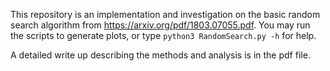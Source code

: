 This repository is an implementation and investigation on the basic random search algorithm from https://arxiv.org/pdf/1803.07055.pdf.
You may run the scripts to generate plots, or type ```python3 RandomSearch.py -h``` for help.

A detailed write up describing the methods and analysis is in the pdf file.
